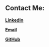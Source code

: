 ## Contact Me:
**[Linkedin](https://www.linkedin.com/in/thalles-augusto)**

**[Email](mailto:ThesllaDev@hotmail.com)**

**[GitHub](https://github.com/ThesllaDev)**
